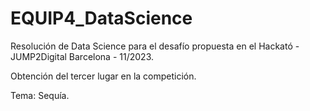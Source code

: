 # EQUIP4_DataScience

Resolución de Data Science para el desafío propuesta en el Hackató - JUMP2Digital Barcelona - 11/2023.

Obtención del tercer lugar en la competición.

Tema: Sequía.
